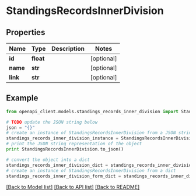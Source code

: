 # StandingsRecordsInnerDivision


## Properties

Name | Type | Description | Notes
------------ | ------------- | ------------- | -------------
**id** | **float** |  | [optional] 
**name** | **str** |  | [optional] 
**link** | **str** |  | [optional] 

## Example

```python
from openapi_client.models.standings_records_inner_division import StandingsRecordsInnerDivision

# TODO update the JSON string below
json = "{}"
# create an instance of StandingsRecordsInnerDivision from a JSON string
standings_records_inner_division_instance = StandingsRecordsInnerDivision.from_json(json)
# print the JSON string representation of the object
print StandingsRecordsInnerDivision.to_json()

# convert the object into a dict
standings_records_inner_division_dict = standings_records_inner_division_instance.to_dict()
# create an instance of StandingsRecordsInnerDivision from a dict
standings_records_inner_division_form_dict = standings_records_inner_division.from_dict(standings_records_inner_division_dict)
```
[[Back to Model list]](../README.md#documentation-for-models) [[Back to API list]](../README.md#documentation-for-api-endpoints) [[Back to README]](../README.md)


